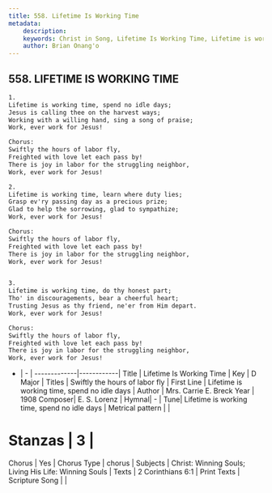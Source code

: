```yaml
---
title: 558. Lifetime Is Working Time
metadata:
    description: 
    keywords: Christ in Song, Lifetime Is Working Time, Lifetime is working time, spend no idle days, Swiftly the hours of labor fly
    author: Brian Onang'o
---
```



## 558. LIFETIME IS WORKING TIME

```txt
1.
Lifetime is working time, spend no idle days;
Jesus is calling thee on the harvest ways;
Working with a willing hand, sing a song of praise;
Work, ever work for Jesus!

Chorus:
Swiftly the hours of labor fly,
Freighted with love let each pass by!
There is joy in labor for the struggling neighbor,
Work, ever work for Jesus!

2.
Lifetime is working time, learn where duty lies;
Grasp ev'ry passing day as a precious prize;
Glad to help the sorrowing, glad to sympathize;
Work, ever work for Jesus! 

Chorus:
Swiftly the hours of labor fly,
Freighted with love let each pass by!
There is joy in labor for the struggling neighbor,
Work, ever work for Jesus!


3.
Lifetime is working time, do thy honest part;
Tho' in discouragements, bear a cheerful heart;
Trusting Jesus as thy friend, ne'er from Him depart.  
Work, ever work for Jesus! 

Chorus:
Swiftly the hours of labor fly,
Freighted with love let each pass by!
There is joy in labor for the struggling neighbor,
Work, ever work for Jesus!

```

- |   -  |
-------------|------------|
Title | Lifetime Is Working Time |
Key | D Major |
Titles | Swiftly the hours of labor fly |
First Line | Lifetime is working time, spend no idle days |
Author | Mrs. Carrie E. Breck
Year | 1908
Composer| E. S. Lorenz |
Hymnal|  - |
Tune| Lifetime is working time, spend no idle days |
Metrical pattern | |
# Stanzas | 3 |
Chorus | Yes |
Chorus Type | chorus |
Subjects | Christ: Winning Souls; Living His Life: Winning Souls |
Texts | 2 Corinthians 6:1 |
Print Texts | 
Scripture Song |  |
  
